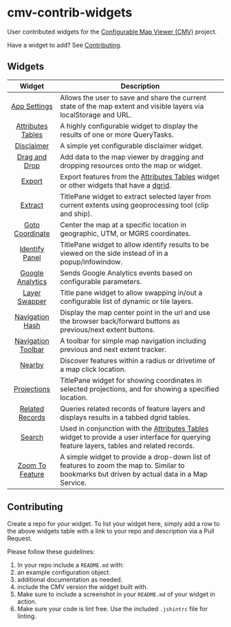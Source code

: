# cmv-contrib-widgets

User contributed widgets for the [Configurable Map Viewer (CMV)](https://github.com/DavidSpriggs/ConfigurableViewerJSAPI) project.

Have a widget to add? See [Contributing](https://github.com/DavidSpriggs/cmv-contrib-widgets#contributing).

## Widgets

| Widget | Description |
| :----: | ----------- |
| [App Settings](https://github.com/roemhildtg/CMV_Widgets/tree/master/AppSettings_Widget) | Allows the user to save and share the current state of the map extent and visible layers via localStorage and URL. |
| [Attributes Tables](https://github.com/tmcgee/cmv-widgets#attributes-tables) | A highly configurable widget to display the results of one or more QueryTasks. |
| [Disclaimer](https://github.com/tmcgee/cmv-widgets#disclaimer) | A simple yet configurable disclaimer widget. |
| [Drag and Drop](http://github.com/BrianBunker/cmv-widgets/tree/master//DnD) | Add data to the map viewer by dragging and dropping resources onto the map or widget. |
| [Export](https://github.com/tmcgee/cmv-widgets#export) | Export features from the [Attributes Tables](https://github.com/tmcgee/cmv-widgets#attributes-tables) widget or other widgets that have a [dgrid](http://dgrid.io). |
| [Extract](https://github.com/tr3vorm/cmv-extract-widget) | TitlePane widget to extract selected layer from current extents using geoprocessing tool  (clip and ship). |
| [Goto Coordinate](http://github.com/BrianBunker/cmv-widgets/tree/master//Goto) | Center the map at a specific location in geographic, UTM, or MGRS coordinates. |
| [Identify Panel](https://github.com/dougrchamberlain/IdentifyPanel) | TitlePane widget to allow identify results to be viewed on the side instead of in a popup/infowindow. |
| [Google Analytics](https://github.com/jebu75/cmv-google-analytics) | Sends Google Analytics events based on configurable parameters.
| [Layer Swapper](https://github.com/jebu75/cmv-layer-swapper) | Title pane widget to allow swapping in/out a configurable list of dynamic or tile layers. |
| [Navigation Hash](http://github.com/BrianBunker/cmv-widgets/tree/master//MapNavigationHash) | Display the map center point in the url and use the browser back/forward buttons as previous/next extent buttons. |
| [Navigation Toolbar](https://github.com/friendde/ArcGIS_JS_NavigationTools) | A toolbar for simple map navigation including previous and next extent tracker. |
| [Nearby](http://github.com/BrianBunker/cmv-widgets/tree/master//Nearby) | Discover features within a radius or drivetime of a map click location. |
| [Projections](https://github.com/tr3vorm/cmv-projections-widget) | TitlePane widget for showing coordinates in selected projections, and for showing a specified location. |
| [Related Records](https://github.com/roemhildtg/CMV_Widgets/tree/master/RelatedRecordTable_Widget) | Queries related records of feature layers and displays results in a tabbed dgrid tables. |
| [Search](https://github.com/tmcgee/cmv-widgets#search) | Used in conjunction with the [Attributes Tables](https://github.com/tmcgee/cmv-widgets#attributes-tables) widget to provide a user interface for querying feature layers, tables and related records. |
| [Zoom To Feature](https://github.com/tmcgee/cmv-widgets#zoom-to-feature) | A simple widget to provide a drop-down list of features to zoom the map to. Similar to bookmarks but driven by actual data in a Map Service. |

## Contributing

Create a repo for your widget. To list your widget here, simply add a row to the above widgets table with a link to your repo and description via a Pull Request.

Please follow these guidelines:

1. In your repo include a `README.md` with:
  1. an example configuration object.
  2. additional documentation as needed.
  3. include the CMV version the widget built with.
2. Make sure to include a screenshot in your `README.md` of your widget in action.
3. Make sure your code is lint free. Use the included `.jshintrc` file for linting.
